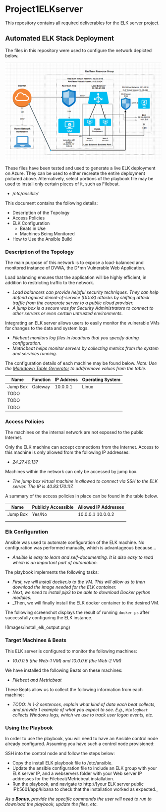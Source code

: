 # Project1ELKserver
This repository contains all required deliverables for the ELK server project.
## Automated ELK Stack Deployment

The files in this repository were used to configure the network depicted below.

![Cloud Sec Network Diagram](Diagrams/cloud_sec_network_diagram.png)

These files have been tested and used to generate a live ELK deployment on Azure. They can be used to either recreate the entire deployment pictured above. Alternatively, select portions of the playbook file may be used to install only certain pieces of it, such as Filebeat.

  - _/etc/ansible/_

This document contains the following details:
- Description of the Topology
- Access Policies
- ELK Configuration
  - Beats in Use
  - Machines Being Monitored
- How to Use the Ansible Build


### Description of the Topology

The main purpose of this network is to expose a load-balanced and monitored instance of DVWA, the D*mn Vulnerable Web Application.

Load balancing ensures that the application will be highly efficient, in addition to restricting traffic to the network.
- _Load balancers can provide helpful security techniques. They can help defend against deinal-of-service (DDoS) attacks by shifting attack traffic from the corporate server to a public cloud provider._
- _A jump box is a secure was for Security Administrators to connect to other servers or even certain untrusted environments._

Integrating an ELK server allows users to easily monitor the vulnerable VMs for changes to the data and system logs.
- _Filebeat monitors log files in locations that you specify during configuration._
- _Metricbeat helps monitor servers by collecting metrics from the system and services running._

The configuration details of each machine may be found below.
_Note: Use the [Markdown Table Generator](http://www.tablesgenerator.com/markdown_tables) to add/remove values from the table_.

| Name     | Function | IP Address | Operating System |
|----------|----------|------------|------------------|
| Jump Box | Gateway  | 10.0.0.1   | Linux            |
| TODO     |          |            |                  |
| TODO     |          |            |                  |
| TODO     |          |            |                  |

### Access Policies

The machines on the internal network are not exposed to the public Internet. 

Only the ELK machine can accept connections from the Internet. Access to this machine is only allowed from the following IP addresses:
- _24.27.40.137_

Machines within the network can only be accessed by jump box.
- _The jump box virtual machine is allowed to connect via SSH to the ELK server. The IP is 40.83.170.117._

A summary of the access policies in place can be found in the table below.

| Name     | Publicly Accessible | Allowed IP Addresses |
|----------|---------------------|----------------------|
| Jump Box | Yes/No              | 10.0.0.1 10.0.0.2    |
|          |                     |                      |
|          |                     |                      |

### Elk Configuration

Ansible was used to automate configuration of the ELK machine. No configuration was performed manually, which is advantageous because...
- _Ansible is easy to learn and self-documenting. It is also easy to read which is an important part of automation._

The playbook implements the following tasks:
- _First, we will install docker.io to the VM. This will allow us to then download the image needed for the ELK container._
- _Next, we need to install pip3 to be able to download Docker python modules._
- _Then, we will finally install the ELK docker container to the desired VM.

The following screenshot displays the result of running `docker ps` after successfully configuring the ELK instance.

!(Images/install_elk_output.png)

### Target Machines & Beats
This ELK server is configured to monitor the following machines:
- _10.0.0.5 (the Web-1 VM) and 10.0.0.6 (the Web-2 VM)_

We have installed the following Beats on these machines:
- _Filebeat and Metricbeat_

These Beats allow us to collect the following information from each machine:
- _TODO: In 1-2 sentences, explain what kind of data each beat collects, and provide 1 example of what you expect to see. E.g., `Winlogbeat` collects Windows logs, which we use to track user logon events, etc._

### Using the Playbook
In order to use the playbook, you will need to have an Ansible control node already configured. Assuming you have such a control node provisioned: 

SSH into the control node and follow the steps below:
- Copy the install ELK playbook file to /etc/ansible.
- Update the ansible configuration file to include an ELK group with your ELK server IP, and a webservers folder with your Web server IP addresses for the Filebeat/Metricbeat installation.
- Run the playbook, and navigate to http://[your ELK server public IP]:5601/app/kibana to check that the installation worked as expected._

_As a **Bonus**, provide the specific commands the user will need to run to download the playbook, update the files, etc._
